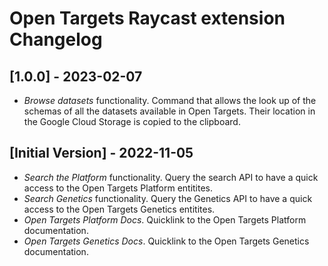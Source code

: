 # Open Targets Raycast extension Changelog

## [1.0.0] - 2023-02-07
- *Browse datasets* functionality. Command that allows the look up of the schemas of all the datasets available in Open Targets. Their location in the Google Cloud Storage is copied to the clipboard.

## [Initial Version] - 2022-11-05
- *Search the Platform* functionality. Query the search API to have a quick access to the Open Targets Platform entitites.
- *Search Genetics* functionality. Query the Genetics API to have a quick access to the Open Targets Genetics entitites.
- *Open Targets Platform Docs*. Quicklink to the Open Targets Platform documentation.
- *Open Targets Genetics Docs*. Quicklink to the Open Targets Genetics documentation.
